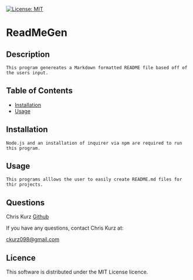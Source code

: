 [![License: MIT](https://img.shields.io/badge/License-MIT-yellow.svg)](https://opensource.org/licenses/MIT)


# ReadMeGen

## Description
    This program genereates a Markdown formatted README file based off of the users input.


## Table of Contents  
    
* [Installation](#installation)
* [Usage](#usage)


## Installation
    Node.js and an installation of inquirer via npm are required to run this program.
         

## Usage
    This programs alllows the user to easily create README.md files for thir projects.
           
## Questions
Chris Kurz              [Github](https://github.com/chriskurz098)

If you have any questions, contact Chris Kurz at:

[ckurz098@gmail.com](mailto:ckurz098@gmail.com)




## Licence
This software is distributed under the MIT License licence.